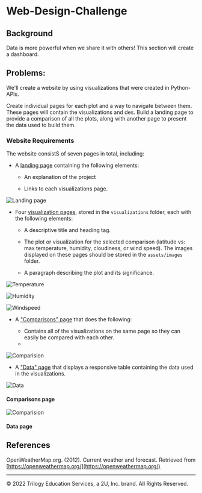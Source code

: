 # Web-Design-Challenge
## Background

Data is more powerful when we share it with others! This section will create a dashboard.


## Problems:

We'll create a website by using visualizations that were created in Python-APIs.

Create individual pages for each plot and a way to navigate between them. These pages will contain the visualizations and des. Build a landing page to provide a comparison of all the plots, along with another page to present the data used to build them.

### Website Requirements

The website consistS of seven pages in total, including:

* A [landing page](#landing-page) containing the following elements:

  * An explanation of the project

  * Links to each visualizations page. 

![Landing page](https://user-images.githubusercontent.com/100891182/181826113-bb8df3e2-a5bf-41a2-a2b9-9b8413165a35.jpeg)

* Four [visualization pages](#visualization-pages), stored in the `visualizations` folder, each with the following elements:

  * A descriptive title and heading tag.

  * The plot or visualization for the selected comparison (latitude vs: max temperature, humidity, cloudiness, or wind speed). The images displayed on these pages should be stored in the `assets/images` folder.

  * A paragraph describing the plot and its significance.

![Temperature](https://user-images.githubusercontent.com/100891182/181826951-bada7460-a387-4f00-aaf3-99e2bdfa0188.jpeg)

![Humidity](https://user-images.githubusercontent.com/100891182/181827049-a4605f62-1f78-41c8-a73c-6c29a3b03108.jpeg)


![Windspeed](https://user-images.githubusercontent.com/100891182/181827082-2913d45e-89be-4074-8973-c940c14982a0.jpeg)





* A ["Comparisons" page](#comparisons-page) that does the following:

  * Contains all of the visualizations on the same page so they can easily be compared with each other.
  * 
![Comparision](https://user-images.githubusercontent.com/100891182/181827017-0a9935f3-7d5a-4f49-a7e6-4bd9759a9278.jpeg)

   
   
   
* A ["Data" page](#data-page) that displays a responsive table containing the data used in the visualizations.

  
![Data](https://user-images.githubusercontent.com/100891182/181826340-1dd9dc74-cc84-493e-bb6c-2827a15c6280.jpeg)


#### <a id="comparisons-page"></a>Comparisons page



![Comparision](https://user-images.githubusercontent.com/100891182/181826285-7acb33ff-e64d-4fbf-8b76-898d73dcf083.jpeg)



#### <a id="data-page"></a>Data page







## References

OpenWeatherMap.org. (2012). Сurrent weather and forecast. Retrieved from [https://openweathermap.org/](https://openweathermap.org/)

- - -

© 2022 Trilogy Education Services, a 2U, Inc. brand. All Rights Reserved.


